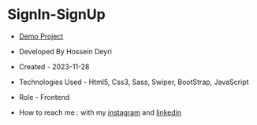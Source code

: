 # SignIn-SignUp

- [Demo Project](https://signin-signup-nine.vercel.app/)

- Developed By Hossein Deyri

- Created - 2023-11-28

- Technologies Used - Html5, Css3, Sass, Swiper, BootStrap, JavaScript

- Role - Frontend

- How to reach me : with my [instagram](https://www.instagram.com/hossein.deyri_web) and [linkedin](https://www.linkedin.com/in/hossein-deyri)
